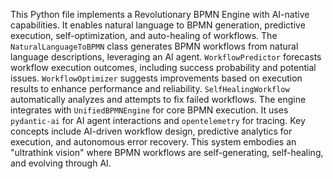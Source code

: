 This Python file implements a Revolutionary BPMN Engine with AI-native capabilities.
It enables natural language to BPMN generation, predictive execution, self-optimization, and auto-healing of workflows.
The `NaturalLanguageToBPMN` class generates BPMN workflows from natural language descriptions, leveraging an AI agent.
`WorkflowPredictor` forecasts workflow execution outcomes, including success probability and potential issues.
`WorkflowOptimizer` suggests improvements based on execution results to enhance performance and reliability.
`SelfHealingWorkflow` automatically analyzes and attempts to fix failed workflows.
The engine integrates with `UnifiedBPMNEngine` for core BPMN execution.
It uses `pydantic-ai` for AI agent interactions and `opentelemetry` for tracing.
Key concepts include AI-driven workflow design, predictive analytics for execution, and autonomous error recovery.
This system embodies an "ultrathink vision" where BPMN workflows are self-generating, self-healing, and evolving through AI.